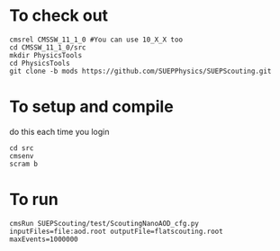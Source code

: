 # To check out
```
cmsrel CMSSW_11_1_0 #You can use 10_X_X too
cd CMSSW_11_1_0/src
mkdir PhysicsTools
cd PhysicsTools
git clone -b mods https://github.com/SUEPPhysics/SUEPScouting.git 
```

# To setup and compile
do this each time you login
```
cd src
cmsenv
scram b
```

# To run 
```
cmsRun SUEPScouting/test/ScoutingNanoAOD_cfg.py inputFiles=file:aod.root outputFile=flatscouting.root maxEvents=1000000
```
